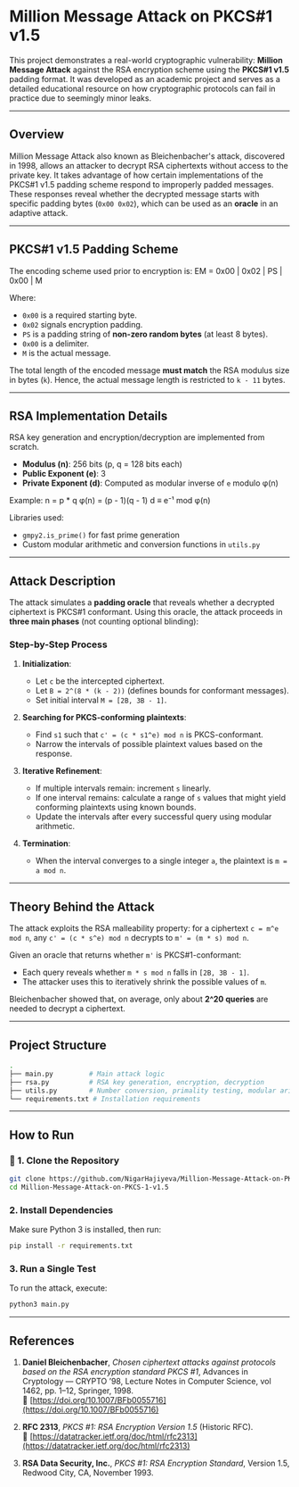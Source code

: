 # Million Message Attack on PKCS#1 v1.5

This project demonstrates a real-world cryptographic vulnerability: **Million Message Attack** against the RSA encryption scheme using the **PKCS#1 v1.5** padding format. It was developed as an academic project and serves as a detailed educational resource on how cryptographic protocols can fail in practice due to seemingly minor leaks.


---

##  Overview

Million Message Attack also known as Bleichenbacher's attack, discovered in 1998, allows an attacker to decrypt RSA ciphertexts without access to the private key. It takes advantage of how certain implementations of the PKCS#1 v1.5 padding scheme respond to improperly padded messages. These responses reveal whether the decrypted message starts with specific padding bytes (`0x00 0x02`), which can be used as an **oracle** in an adaptive attack.

---

##  PKCS#1 v1.5 Padding Scheme

The encoding scheme used prior to encryption is:
EM = 0x00 | 0x02 | PS | 0x00 | M


Where:
- `0x00` is a required starting byte.
- `0x02` signals encryption padding.
- `PS` is a padding string of **non-zero random bytes** (at least 8 bytes).
- `0x00` is a delimiter.
- `M` is the actual message.

The total length of the encoded message **must match** the RSA modulus size in bytes (`k`). Hence, the actual message length is restricted to `k - 11` bytes.

---

##  RSA Implementation Details

RSA key generation and encryption/decryption are implemented from scratch.

- **Modulus (n)**: 256 bits (p, q = 128 bits each)
- **Public Exponent (e)**: 3
- **Private Exponent (d)**: Computed as modular inverse of `e` modulo φ(n)

Example:
n = p * q
φ(n) = (p - 1)(q - 1)
d ≡ e⁻¹ mod φ(n)

Libraries used:
- `gmpy2.is_prime()` for fast prime generation
- Custom modular arithmetic and conversion functions in `utils.py`

---

##  Attack Description

The attack simulates a **padding oracle** that reveals whether a decrypted ciphertext is PKCS#1 conformant. Using this oracle, the attack proceeds in **three main phases** (not counting optional blinding):

### Step-by-Step Process

1. **Initialization**:
   - Let `c` be the intercepted ciphertext.
   - Let `B = 2^(8 * (k - 2))` (defines bounds for conformant messages).
   - Set initial interval `M = [2B, 3B - 1]`.

2. **Searching for PKCS-conforming plaintexts**:
   - Find `s1` such that `c' = (c * s1^e) mod n` is PKCS-conformant.
   - Narrow the intervals of possible plaintext values based on the response.

3. **Iterative Refinement**:
   - If multiple intervals remain: increment `s` linearly.
   - If one interval remains: calculate a range of `s` values that might yield conforming plaintexts using known bounds.
   - Update the intervals after every successful query using modular arithmetic.

4. **Termination**:
   - When the interval converges to a single integer `a`, the plaintext is `m = a mod n`.

---

##  Theory Behind the Attack

The attack exploits the RSA malleability property: for a ciphertext `c = m^e mod n`, any `c' = (c * s^e) mod n` decrypts to `m' = (m * s) mod n`.

Given an oracle that returns whether `m'` is PKCS#1-conformant:
- Each query reveals whether `m * s mod n` falls in `[2B, 3B - 1]`.
- The attacker uses this to iteratively shrink the possible values of `m`.

Bleichenbacher showed that, on average, only about **2^20 queries** are needed to decrypt a ciphertext.

---

##  Project Structure

```bash
.
├── main.py         # Main attack logic
├── rsa.py          # RSA key generation, encryption, decryption
├── utils.py        # Number conversion, primality testing, modular arithmetic
└── requirements.txt # Installation requirements
```
---
##  How to Run

### 🔧 1. Clone the Repository
```bash
git clone https://github.com/NigarHajiyeva/Million-Message-Attack-on-PKCS-1-v1.5.git
cd Million-Message-Attack-on-PKCS-1-v1.5
```
###  2. Install Dependencies
Make sure Python 3 is installed, then run:
```bash
pip install -r requirements.txt
```
###  3. Run a Single Test
To run the attack, execute:
```bash
python3 main.py
```
---
##  References

1. **Daniel Bleichenbacher**, *Chosen ciphertext attacks against protocols based on the RSA encryption standard PKCS #1*, Advances in Cryptology — CRYPTO ’98, Lecture Notes in Computer Science, vol 1462, pp. 1–12, Springer, 1998.  
   🔗 [https://doi.org/10.1007/BFb0055716](https://doi.org/10.1007/BFb0055716)

2. **RFC 2313**, *PKCS #1: RSA Encryption Version 1.5* (Historic RFC).  
   🔗 [https://datatracker.ietf.org/doc/html/rfc2313](https://datatracker.ietf.org/doc/html/rfc2313)
3. **RSA Data Security, Inc.**, *PKCS #1: RSA Encryption Standard*, Version 1.5, Redwood City, CA, November 1993. 


